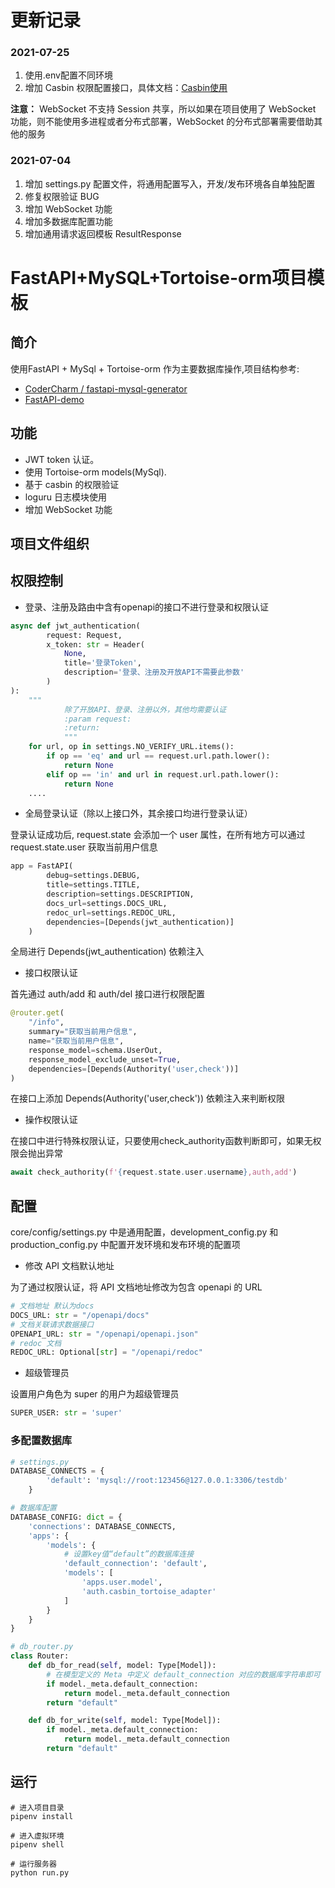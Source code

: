 # 更新记录
### 2021-07-25
1. 使用.env配置不同环境
2. 增加 Casbin 权限配置接口，具体文档：[Casbin使用](http://101.34.19.90:10086/project-1/doc-8/)

**注意：** WebSocket 不支持 Session 共享，所以如果在项目使用了 WebSocket 功能，则不能使用多进程或者分布式部署，WebSocket 的分布式部署需要借助其他的服务

### 2021-07-04
1. 增加 settings.py 配置文件，将通用配置写入，开发/发布环境各自单独配置
2. 修复权限验证 BUG
3. 增加 WebSocket 功能
4. 增加多数据库配置功能
5. 增加通用请求返回模板 ResultResponse

# FastAPI+MySQL+Tortoise-orm项目模板
## 简介
使用FastAPI + MySql + Tortoise-orm 作为主要数据库操作,项目结构参考:
- [CoderCharm
/
fastapi-mysql-generator](https://github.com/CoderCharm/fastapi-mysql-generator)
- [FastAPI-demo](https://github.com/FutureSenzhong/FastAPI-demo)

## 功能
- JWT token 认证。
- 使用 Tortoise-orm models(MySql).
- 基于 casbin 的权限验证
- loguru 日志模块使用
- 增加 WebSocket 功能

## 项目文件组织

## 权限控制
- 登录、注册及路由中含有openapi的接口不进行登录和权限认证
```python
async def jwt_authentication(
        request: Request,
        x_token: str = Header(
            None,
            title='登录Token',
            description='登录、注册及开放API不需要此参数'
        )
):
    """
            除了开放API、登录、注册以外，其他均需要认证
            :param request:
            :return:
            """
    for url, op in settings.NO_VERIFY_URL.items():
        if op == 'eq' and url == request.url.path.lower():
            return None
        elif op == 'in' and url in request.url.path.lower():
            return None
    ....
```
- 全局登录认证（除以上接口外，其余接口均进行登录认证）

登录认证成功后, request.state 会添加一个 user 属性，在所有地方可以通过 request.state.user 获取当前用户信息 
```python
app = FastAPI(
        debug=settings.DEBUG,
        title=settings.TITLE,
        description=settings.DESCRIPTION,
        docs_url=settings.DOCS_URL,
        redoc_url=settings.REDOC_URL,
        dependencies=[Depends(jwt_authentication)]
    )
```
全局进行 Depends(jwt_authentication) 依赖注入
- 接口权限认证

首先通过 auth/add 和 auth/del 接口进行权限配置
```python
@router.get(
    "/info",
    summary="获取当前用户信息",
    name="获取当前用户信息",
    response_model=schema.UserOut,
    response_model_exclude_unset=True,
    dependencies=[Depends(Authority('user,check'))]
)
```
在接口上添加 Depends(Authority('user,check')) 依赖注入来判断权限
- 操作权限认证

在接口中进行特殊权限认证，只要使用check_authority函数判断即可，如果无权限会抛出异常
```python
await check_authority(f'{request.state.user.username},auth,add')
```

## 配置
core/config/settings.py 中是通用配置，development_config.py 和 production_config.py 中配置开发环境和发布环境的配置项

- 修改 API 文档默认地址

为了通过权限认证，将 API 文档地址修改为包含 openapi 的 URL
```python
# 文档地址 默认为docs
DOCS_URL: str = "/openapi/docs"
# 文档关联请求数据接口
OPENAPI_URL: str = "/openapi/openapi.json"
# redoc 文档
REDOC_URL: Optional[str] = "/openapi/redoc"
```

- 超级管理员

设置用户角色为 super 的用户为超级管理员
```python
SUPER_USER: str = 'super'
```

### 多配置数据库
```python
# settings.py
DATABASE_CONNECTS = {
        'default': 'mysql://root:123456@127.0.0.1:3306/testdb'
    }

# 数据库配置
DATABASE_CONFIG: dict = {
    'connections': DATABASE_CONNECTS,
    'apps': {
        'models': {
            # 设置key值“default”的数据库连接
            'default_connection': 'default',
            'models': [
                'apps.user.model',
                'auth.casbin_tortoise_adapter'
            ]
        }
    }
}

# db_router.py
class Router:
    def db_for_read(self, model: Type[Model]):
        # 在模型定义的 Meta 中定义 default_connection 对应的数据库字符串即可
        if model._meta.default_connection:
            return model._meta.default_connection
        return "default"

    def db_for_write(self, model: Type[Model]):
        if model._meta.default_connection:
            return model._meta.default_connection
        return "default"
```

## 运行
```shell script
# 进入项目目录
pipenv install

# 进入虚拟环境
pipenv shell

# 运行服务器
python run.py
```

